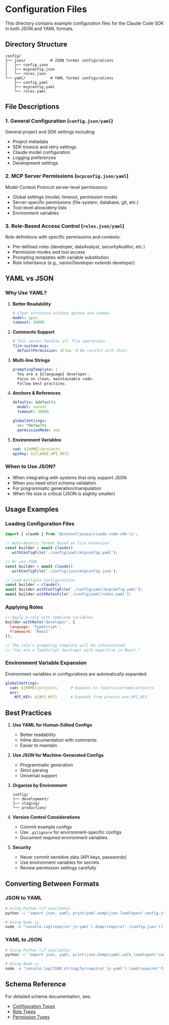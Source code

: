 # Configuration Files

This directory contains example configuration files for the Claude Code SDK in both JSON and YAML formats.

## Directory Structure

```
config/
├── json/           # JSON format configurations
│   ├── config.json
│   ├── mcpconfig.json
│   └── roles.json
└── yaml/           # YAML format configurations
    ├── config.yaml
    ├── mcpconfig.yaml
    └── roles.yaml
```

## File Descriptions

### 1. General Configuration (`config.json/yaml`)
General project and SDK settings including:
- Project metadata
- SDK timeout and retry settings
- Claude model configuration
- Logging preferences
- Development settings

### 2. MCP Server Permissions (`mcpconfig.json/yaml`)
Model Context Protocol server-level permissions:
- Global settings (model, timeout, permission mode)
- Server-specific permissions (file-system, database, git, etc.)
- Tool-level allow/deny lists
- Environment variables

### 3. Role-Based Access Control (`roles.json/yaml`)
Role definitions with specific permissions and contexts:
- Pre-defined roles (developer, dataAnalyst, securityAuditor, etc.)
- Permission modes and tool access
- Prompting templates with variable substitution
- Role inheritance (e.g., seniorDeveloper extends developer)

## YAML vs JSON

### Why Use YAML?

1. **Better Readability**
   ```yaml
   # Clear structure without quotes and commas
   model: opus
   timeout: 30000
   ```

2. **Comments Support**
   ```yaml
   # This server handles all file operations
   file-system-mcp:
     defaultPermission: allow  # Be careful with this!
   ```

3. **Multi-line Strings**
   ```yaml
   promptingTemplate: |
     You are a ${language} developer.
     Focus on clean, maintainable code.
     Follow best practices.
   ```

4. **Anchors & References**
   ```yaml
   defaults: &defaults
     model: sonnet
     timeout: 30000
   
   globalSettings:
     <<: *defaults
     permissionMode: ask
   ```

5. **Environment Variables**
   ```yaml
   cwd: ${HOME}/projects
   apiKey: ${CLAUDE_API_KEY}
   ```

### When to Use JSON?

- When integrating with systems that only support JSON
- When you need strict schema validation
- For programmatic generation/manipulation
- When file size is critical (JSON is slightly smaller)

## Usage Examples

### Loading Configuration Files

```javascript
import { claude } from '@instantlyeasy/claude-code-sdk-ts';

// Auto-detects format based on file extension
const builder = await claude()
  .withConfigFile('./config/yaml/mcpconfig.yaml');

// Or use JSON
const builder = await claude()
  .withConfigFile('./config/json/mcpconfig.json');

// Load multiple configurations
const builder = claude();
await builder.withConfigFile('./config/yaml/mcpconfig.yaml');
await builder.withRolesFile('./config/yaml/roles.yaml');
```

### Applying Roles

```javascript
// Apply a role with template variables
builder.withRole('developer', {
  language: 'TypeScript',
  framework: 'React'
});

// The role's prompting template will be interpolated:
// "You are a TypeScript developer with expertise in React."
```

### Environment Variable Expansion

Environment variables in configurations are automatically expanded:

```yaml
globalSettings:
  cwd: ${HOME}/projects      # Expands to /Users/username/projects
  env:
    API_KEY: ${API_KEY}      # Expands from process.env.API_KEY
```

## Best Practices

1. **Use YAML for Human-Edited Configs**
   - Better readability
   - Inline documentation with comments
   - Easier to maintain

2. **Use JSON for Machine-Generated Configs**
   - Programmatic generation
   - Strict parsing
   - Universal support

3. **Organize by Environment**
   ```
   config/
   ├── development/
   ├── staging/
   └── production/
   ```

4. **Version Control Considerations**
   - Commit example configs
   - Use `.gitignore` for environment-specific configs
   - Document required environment variables

5. **Security**
   - Never commit sensitive data (API keys, passwords)
   - Use environment variables for secrets
   - Review permission settings carefully

## Converting Between Formats

### JSON to YAML
```bash
# Using Python (if available)
python -c "import json, yaml; print(yaml.dump(json.load(open('config.json'))))" > config.yaml

# Using Node.js
node -e "console.log(require('js-yaml').dump(require('./config.json')))" > config.yaml
```

### YAML to JSON
```bash
# Using Python (if available)
python -c "import json, yaml; print(json.dumps(yaml.safe_load(open('config.yaml')), indent=2))" > config.json

# Using Node.js
node -e "console.log(JSON.stringify(require('js-yaml').load(require('fs').readFileSync('./config.yaml', 'utf8')), null, 2))" > config.json
```

## Schema Reference

For detailed schema documentation, see:
- [Configuration Types](../../src/types/config.ts)
- [Role Types](../../src/types/roles.ts)
- [Permission Types](../../src/types/permissions.ts)